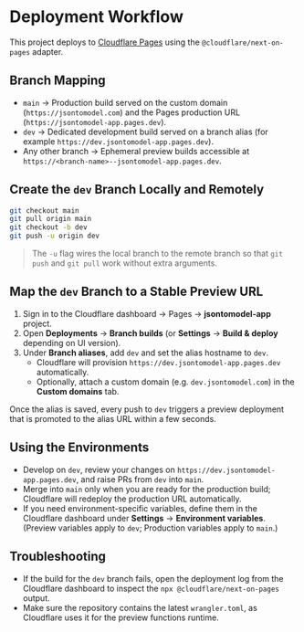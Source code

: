 # Deployment Workflow

This project deploys to [Cloudflare Pages](https://pages.cloudflare.com/) using the `@cloudflare/next-on-pages` adapter.

## Branch Mapping

- `main` &rarr; Production build served on the custom domain (`https://jsontomodel.com`) and the Pages production URL (`https://jsontomodel-app.pages.dev`).
- `dev` &rarr; Dedicated development build served on a branch alias (for example `https://dev.jsontomodel-app.pages.dev`).
- Any other branch &rarr; Ephemeral preview builds accessible at `https://<branch-name>--jsontomodel-app.pages.dev`.

## Create the `dev` Branch Locally and Remotely

```bash
git checkout main
git pull origin main
git checkout -b dev
git push -u origin dev
```

> The `-u` flag wires the local branch to the remote branch so that `git push` and `git pull` work without extra arguments.

## Map the `dev` Branch to a Stable Preview URL

1. Sign in to the Cloudflare dashboard &rarr; Pages &rarr; **jsontomodel-app** project.
2. Open **Deployments** &rarr; **Branch builds** (or **Settings** &rarr; **Build & deploy** depending on UI version).
3. Under **Branch aliases**, add `dev` and set the alias hostname to `dev`.
   - Cloudflare will provision `https://dev.jsontomodel-app.pages.dev` automatically.
   - Optionally, attach a custom domain (e.g. `dev.jsontomodel.com`) in the **Custom domains** tab.

Once the alias is saved, every push to `dev` triggers a preview deployment that is promoted to the alias URL within a few seconds.

## Using the Environments

- Develop on `dev`, review your changes on `https://dev.jsontomodel-app.pages.dev`, and raise PRs from `dev` into `main`.
- Merge into `main` only when you are ready for the production build; Cloudflare will redeploy the production URL automatically.
- If you need environment-specific variables, define them in the Cloudflare dashboard under **Settings** &rarr; **Environment variables**. (Preview variables apply to `dev`; Production variables apply to `main`.)

## Troubleshooting

- If the build for the `dev` branch fails, open the deployment log from the Cloudflare dashboard to inspect the `npx @cloudflare/next-on-pages` output.
- Make sure the repository contains the latest `wrangler.toml`, as Cloudflare uses it for the preview functions runtime.
